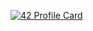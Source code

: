 [![42 Profile Card](https://1337-readme.vercel.app/api/profile?cursus=42&dark=true&email=hide&login=iidkhebb)](https://github.com/mohouyizme/1337-readme)
